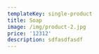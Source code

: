 ```yaml
---
templateKey: single-product
title: Soap
image: /img/product-2.jpg
price: '12312'
description: sdfasdfasdf
---
```


